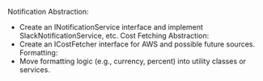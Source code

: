 Notification Abstraction:
- Create an INotificationService interface and implement SlackNotificationService, etc.
Cost Fetching Abstraction:
- Create an ICostFetcher interface for AWS and possible future sources.
Formatting:
- Move formatting logic (e.g., currency, percent) into utility classes or services.